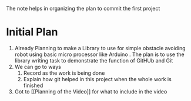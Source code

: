 The note helps in organizing the plan to commit the first project

# Initial Plan #

1. Already Planning to make a Library to use for simple obstacle avoiding robot using basic micro processor like Arduino . The plan is to use the library writing task to demonstrate the function of GitHUb and Git
2. We can go to ways
	1. Record as the work is being done
	2. Explain how git helped in this project when the whole work is finished
3. Got to [[Planning of the Video]] for what to include in the video 


